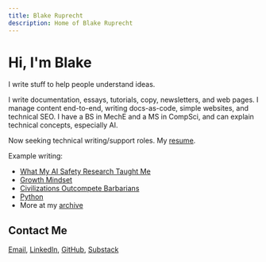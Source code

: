 ```yaml
---
title: Blake Ruprecht
description: Home of Blake Ruprecht
---
```


# Hi, I'm Blake
I write stuff to help people understand ideas.

I write documentation, essays, tutorials, copy, newsletters, and web pages. I manage content end-to-end, writing docs-as-code, simple websites, and technical SEO. I have a BS in MechE and a MS in CompSci, and can explain technical concepts, especially AI. 

Now seeking technical writing/support roles. My [resume](/cv.pdf).

Example writing:
- [What My AI Safety Research Taught Me](/research)
- [Growth Mindset](/growth-mindset)
- [Civilizations Outcompete Barbarians](/civilization)
- [Python](/python)
- More at my [archive](/archive)

## Contact Me
[Email](mailto:blakecruprecht@gmail.com), [LinkedIn](https://linkedin.com/in/BlakeRuprecht), [GitHub](https://github.com/BlakeRuprecht), [Substack](https://blakeruprecht.substack.com/)
